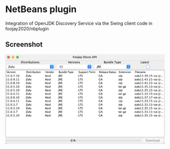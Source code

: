 # NetBeans plugin
Integration of OpenJDK Discovery Service via the Swing client code in foojay2020/nbplugin

## Screenshot
![Overview](https://github.com/foojay2020/nbplugin/raw/main/screenshot.jpg)
